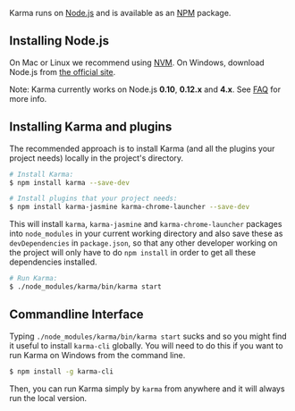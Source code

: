 Karma runs on [Node.js] and is available as an [NPM] package.

## Installing Node.js

On Mac or Linux we recommend using [NVM](https://github.com/creationix/nvm). On Windows, download Node.js
from [the official site](https://nodejs.org/).

Note: Karma currently works on Node.js **0.10**, **0.12.x** and **4.x**. See [FAQ](04-faq.md#which-version-of-nodejs-does-karma-run-with-) for more info.

## Installing Karma and plugins

The recommended approach is to install Karma (and all the plugins your project needs) locally in
the project's directory.

```bash
# Install Karma:
$ npm install karma --save-dev

# Install plugins that your project needs:
$ npm install karma-jasmine karma-chrome-launcher --save-dev

```

This will install `karma`, `karma-jasmine` and `karma-chrome-launcher` packages into `node_modules` in your current
working directory and also save these as `devDependencies` in `package.json`, so that any
other developer working on the project will only have to do `npm install` in order to get all these
dependencies installed.

```bash
# Run Karma:
$ ./node_modules/karma/bin/karma start
```

## Commandline Interface
Typing `./node_modules/karma/bin/karma start` sucks and so you might find it useful to install `karma-cli` globally. You will need to do this if you want to run Karma on Windows from the command line.

```bash
$ npm install -g karma-cli
```

Then, you can run Karma simply by `karma` from anywhere and it will always run the local version.


[Node.js]: http://nodejs.org/
[NPM]: https://npmjs.org/package/karma
[NVM]: https://github.com/creationix/nvm
